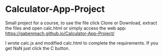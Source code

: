 
# Calculator-App-Project

Small project for a course, to use the file click Clone or Download, extract the files and open calc.html or simply access the web app: https://gabenmach.github.io/Calculator-App-Project/

I wrote calc.js and modified calc.html to complete the requirements. If you get NaN just click the C button.
